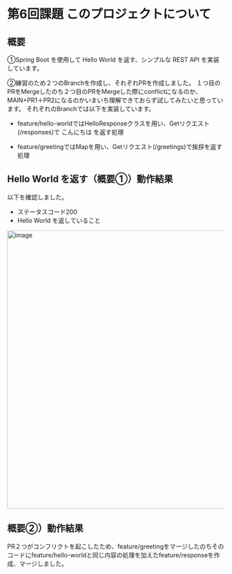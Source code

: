 # 第6回課題 このプロジェクトについて

## 概要

①Spring Boot を使用して Hello World を返す、シンプルな REST API を実装しています。

②練習のため２つのBranchを作成し、それぞれPRを作成しました。
１つ目のPRをMergeしたのち２つ目のPRをMergeした際にconflictになるのか、MAIN+PR1＋PR2になるのかいまいち理解できておらず試してみたいと思っています。
それぞれのBranchでは以下を実装しています。
- feature/hello-worldではHelloResponseクラスを用い、Getリクエスト(/responses)で  こんにちは を返す処理

- feature/greetingではMapを用い、Getリクエスト(/greetings)で挨拶を返す処理

## Hello World を返す（概要①）動作結果
以下を確認しました。
- ステータスコード200
- Hello World を返していること
<img width="645" alt="image" src="https://github.com/yuik23/helloworld/assets/121958929/ddd403e5-5e26-4376-944f-e9dc4051afff">

## 概要②）動作結果
PR２つがコンフリクトを起こしたため、feature/greetingをマージしたのちそのコードにfeature/hello-worldと同じ内容の処理を加えたfeature/responseを作成、マージしました。
